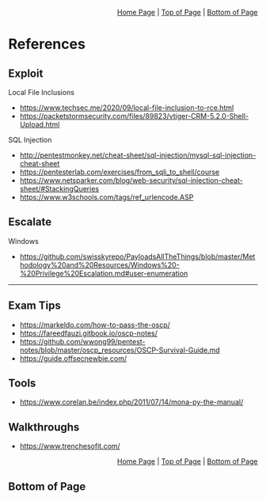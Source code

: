 <p align="right">
  <a href="/README.md">Home Page</a> |
  <a href="/references.md#">Top of Page</a> |
  <a href="/references.md#bottom-of-page">Bottom of Page</a>
</p>

# References
## Exploit
Local File Inclusions
- https://www.techsec.me/2020/09/local-file-inclusion-to-rce.html
- https://packetstormsecurity.com/files/89823/vtiger-CRM-5.2.0-Shell-Upload.html

SQL Injection
- http://pentestmonkey.net/cheat-sheet/sql-injection/mysql-sql-injection-cheat-sheet
- https://pentesterlab.com/exercises/from_sqli_to_shell/course
- https://www.netsparker.com/blog/web-security/sql-injection-cheat-sheet/#StackingQueries
- https://www.w3schools.com/tags/ref_urlencode.ASP

## Escalate
Windows
- https://github.com/swisskyrepo/PayloadsAllTheThings/blob/master/Methodology%20and%20Resources/Windows%20-%20Privilege%20Escalation.md#user-enumeration

---

## Exam Tips
- https://markeldo.com/how-to-pass-the-oscp/
- https://fareedfauzi.gitbook.io/oscp-notes/
- https://github.com/wwong99/pentest-notes/blob/master/oscp_resources/OSCP-Survival-Guide.md
- https://guide.offsecnewbie.com/

## Tools
- https://www.corelan.be/index.php/2011/07/14/mona-py-the-manual/

## Walkthroughs
- https://www.trenchesofit.com/

<p align="right">
  <a href="/README.md">Home Page</a> |
  <a href="/references.md#">Top of Page</a> |
  <a href="/references.md#bottom-of-page">Bottom of Page</a>
</p>

## Bottom of Page
